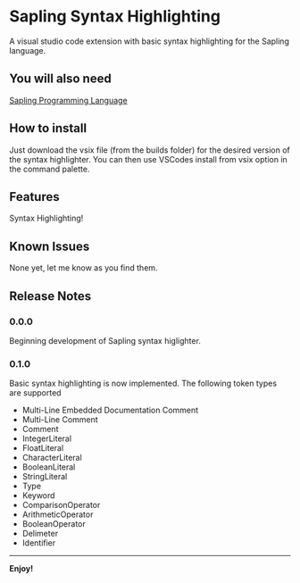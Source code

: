 # Sapling Syntax Highlighting

A visual studio code extension with basic syntax highlighting for the Sapling language.

## You will also need
[Sapling Programming Language](https://github.com/michhendrick/Sapling)

## How to install

Just download the vsix file (from the builds folder) for the desired version of the syntax highlighter. You can then use VSCodes install from vsix option in the command palette.

## Features

Syntax Highlighting!

## Known Issues

None yet, let me know as you find them.

## Release Notes

### 0.0.0

Beginning development of Sapling syntax higlighter.

### 0.1.0

Basic syntax highlighting is now implemented. The following token types are supported
- Multi-Line Embedded Documentation Comment
- Multi-Line Comment
- Comment
- IntegerLiteral
- FloatLiteral
- CharacterLiteral
- BooleanLiteral
- StringLiteral
- Type
- Keyword
- ComparisonOperator
- ArithmeticOperator
- BooleanOperator
- Delimeter
- Identifier

---

**Enjoy!**
